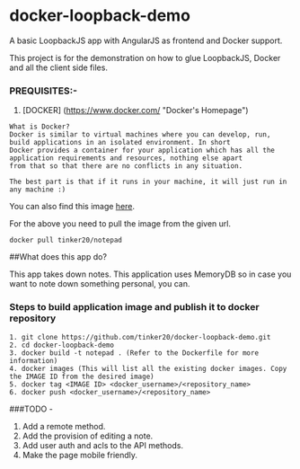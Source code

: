 # docker-loopback-demo

A basic LoopbackJS app with AngularJS as frontend and Docker support.

This project is for the demonstration on how to glue LoopbackJS, Docker and all the client side files.

### PREQUISITES:-


1) [DOCKER] (https://www.docker.com/ "Docker's Homepage")

```
What is Docker?
Docker is similar to virtual machines where you can develop, run, build applications in an isolated environment. In short
Docker provides a container for your application which has all the application requirements and resources, nothing else apart
from that so that there are no conflicts in any situation. 

The best part is that if it runs in your machine, it will just run in any machine :)
```


You can also find this image [here](https://hub.docker.com/r/tinker20/notepad/ "Docker image of this project").

For the above you need to pull the image from the given url.

`docker pull tinker20/notepad`


##What does this app do?

This app takes down notes. This application uses MemoryDB so in case you want to note down something personal, you can.


### Steps to build application image and publish it to docker repository
```
1. git clone https://github.com/tinker20/docker-loopback-demo.git
2. cd docker-loopback-demo
3. docker build -t notepad . (Refer to the Dockerfile for more information)
4. docker images (This will list all the existing docker images. Copy the IMAGE ID from the desired image)
5. docker tag <IMAGE ID> <docker_username>/<repository_name>
6. docker push <docker_username>/<repository_name>
```

###TODO - 

1. Add a remote method.
2. Add the provision of editing a note.
3. Add user auth and acls to the API methods.
4. Make the page mobile friendly.

